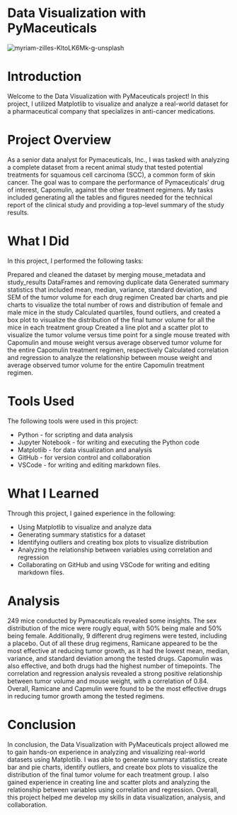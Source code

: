 # Data Visualization with PyMaceuticals
![myriam-zilles-KltoLK6Mk-g-unsplash](https://user-images.githubusercontent.com/52866379/237008718-dd782a7a-6ab6-4013-adba-052cf3df8a37.jpg)

# Introduction
Welcome to the Data Visualization with PyMaceuticals project! In this project, I utilized Matplotlib to visualize and analyze a real-world dataset for a pharmaceutical company that specializes in anti-cancer medications.

# Project Overview
As a senior data analyst for Pymaceuticals, Inc., I was tasked with analyzing a complete dataset from a recent animal study that tested potential treatments for squamous cell carcinoma (SCC), a common form of skin cancer. The goal was to compare the performance of Pymaceuticals’ drug of interest, Capomulin, against the other treatment regimens. My tasks included generating all the tables and figures needed for the technical report of the clinical study and providing a top-level summary of the study results.

# What I Did
In this project, I performed the following tasks:

Prepared and cleaned the dataset by merging mouse_metadata and study_results DataFrames and removing duplicate data
Generated summary statistics that included mean, median, variance, standard deviation, and SEM of the tumor volume for each drug regimen
Created bar charts and pie charts to visualize the total number of rows and distribution of female and male mice in the study
Calculated quartiles, found outliers, and created a box plot to visualize the distribution of the final tumor volume for all the mice in each treatment group
Created a line plot and a scatter plot to visualize the tumor volume versus time point for a single mouse treated with Capomulin and mouse weight versus average observed tumor volume for the entire Capomulin treatment regimen, respectively
Calculated correlation and regression to analyze the relationship between mouse weight and average observed tumor volume for the entire Capomulin treatment regimen.

# Tools Used
The following tools were used in this project:

* Python - for scripting and data analysis
* Jupyter Notebook - for writing and executing the Python code
* Matplotlib - for data visualization and analysis
* GitHub - for version control and collaboration
* VSCode - for writing and editing markdown files.

# What I Learned
Through this project, I gained experience in the following:

* Using Matplotlib to visualize and analyze data
* Generating summary statistics for a dataset
* Identifying outliers and creating box plots to visualize distribution
* Analyzing the relationship between variables using correlation and regression
* Collaborating on GitHub and using VSCode for writing and editing markdown files.

# Analysis
249 mice conducted by Pymaceuticals revealed some insights. The sex distribution of the mice were rougly equal, with 50% being male and 50% being female. Additionally, 9 different drug regimens were tested, including a placebo. Out of all these drug regimens, Ramicane appeared to be the most effective at reducing tumor growth, as it had the lowest mean, median, variance, and standard deviation among the tested drugs. Capomulin was also effective, and both drugs had the highest number of timepoints. The correlation and regression analysis revealed a strong positive relationship between tumor volume and mouse weight, with a correlation of 0.84. Overall, Ramicane and Capmulin were found to be the most effective drugs in reducing tumor growth among the tested regimens.

# Conclusion
In conclusion, the Data Visualization with PyMaceuticals project allowed me to gain hands-on experience in analyzing and visualizing real-world datasets using Matplotlib. I was able to generate summary statistics, create bar and pie charts, identify outliers, and create box plots to visualize the distribution of the final tumor volume for each treatment group. I also gained experience in creating line and scatter plots and analyzing the relationship between variables using correlation and regression. Overall, this project helped me develop my skills in data visualization, analysis, and collaboration.
